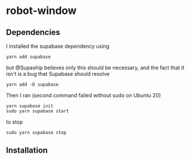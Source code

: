 # robot-window

## Dependencies

I installed the supabase dependency using
```
yarn add supabase
```
but @Supaship believes only this should be necessary, and the fact that it isn't
is a bug that Supabase should resolve
```
yarn add -D supabase
```
Then I ran (second command failed without sudo on Ubuntu 20)
```
yarn supabase init
sudo yarn supabase start
```
to stop
```
sudo yarn supabase stop
```

## Installation